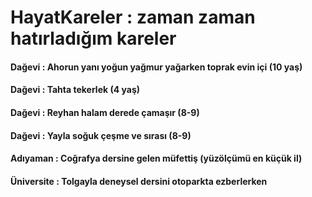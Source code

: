 # HayatKareler : zaman zaman hatırladığım kareler

#### Dağevi : Ahorun yanı yoğun yağmur yağarken toprak evin içi  (10 yaş)
#### Dağevi : Tahta tekerlek (4 yaş)
#### Dağevi : Reyhan halam derede çamaşır (8-9)

#### Dağevi : Yayla soğuk çeşme ve sırası (8-9)
#### Adıyaman : Coğrafya dersine gelen müfettiş (yüzölçümü en küçük il)
#### Üniversite : Tolgayla deneysel dersini otoparkta ezberlerken
